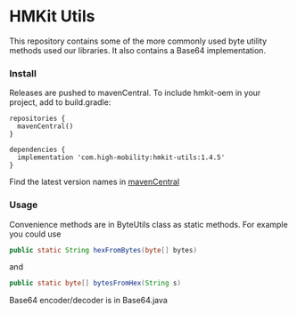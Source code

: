 # HMKit Utils

This repository contains some of the more commonly used byte utility methods used our libraries. It
also contains a Base64 implementation.

### Install

Releases are pushed to mavenCentral. To include hmkit-oem in your project, add to build.gradle:

```
repositories {
  mavenCentral()
}

dependencies {
  implementation 'com.high-mobility:hmkit-utils:1.4.5'
}
```

Find the latest version names in [mavenCentral](https://search.maven.org/search?q=g:com.high-mobility)

### Usage

Convenience methods are in ByteUtils class as static methods. For example you could use

```java
public static String hexFromBytes(byte[] bytes)
```

and

```java
public static byte[] bytesFromHex(String s)
```

Base64 encoder/decoder is in Base64.java
